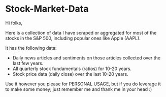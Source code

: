 # Stock-Market-Data
Hi folks,

Here is a collection of data I have scraped or aggregated for most of the stocks in the S&P 500, including popular ones like Apple (AAPL).

It has the following data:
- Daily news articles and sentiments on those articles collected over the last few years.
- All quarterly stock fundamentals (ratios) for 10-20 years.
- Stock price data (daily close) over the last 10-20 years.

Use it however you please for PERSONAL USAGE, but if you do leverage it to make some money; just remember me and thank me in your head :)

